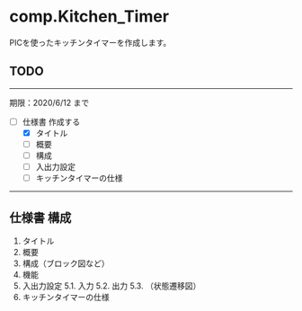 # comp.Kitchen_Timer

PICを使ったキッチンタイマーを作成します。

## TODO

---

期限：2020/6/12 まで

- [ ] 仕様書 作成する
  - [x] タイトル
  - [ ] 概要
  - [ ] 構成
  - [ ] 入出力設定
  - [ ] キッチンタイマーの仕様

---

## 仕様書 構成

1. タイトル
2. 概要
3. 構成（ブロック図など）
4. 機能
5. 入出力設定
  5.1. 入力
  5.2. 出力
  5.3. （状態遷移図）
6. キッチンタイマーの仕様